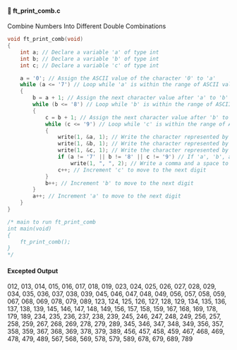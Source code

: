 #### :hammer: ft_print_comb.c

Combine Numbers Into Different Double Combinations
```c
void ft_print_comb(void)
{
    int a; // Declare a variable 'a' of type int
    int b; // Declare a variable 'b' of type int
    int c; // Declare a variable 'c' of type int

    a = '0'; // Assign the ASCII value of the character '0' to 'a'
    while (a <= '7') // Loop while 'a' is within the range of ASCII values for digits '0' to '7'
    {
        b = a + 1; // Assign the next character value after 'a' to 'b'
        while (b <= '8') // Loop while 'b' is within the range of ASCII values for digits '1' to '8'
        {
            c = b + 1; // Assign the next character value after 'b' to 'c'
            while (c <= '9') // Loop while 'c' is within the range of ASCII values for digits '2' to '9'
            {
                write(1, &a, 1); // Write the character represented by 'a' to the standard output
                write(1, &b, 1); // Write the character represented by 'b' to the standard output
                write(1, &c, 1); // Write the character represented by 'c' to the standard output
                if (a != '7' || b != '8' || c != '9') // If 'a', 'b', and 'c' are not equal to '7', '8', and '9' respectively
                    write(1, ", ", 2); // Write a comma and a space to the standard output
                c++; // Increment 'c' to move to the next digit
            }
            b++; // Increment 'b' to move to the next digit
        }
        a++; // Increment 'a' to move to the next digit
    }
}

/* main to run ft_print_comb
int main(void)
{
	ft_print_comb();
}
*/
```
#### Excepted Output <br>
012, 013, 014, 015, 016, 017, 018, 019, 023, 024, 025, 026, 027, 028, 029, 034, 035, 036, 037, 038, 039, 045, 046, 047, 048, 049, 056, 057, 058, 059, 067, 068, 069, 078, 079, 089, 123, 124, 125, 126, 127, 128, 129, 134, 135, 136, 137, 138, 139, 145, 146, 147, 148, 149, 156, 157, 158, 159, 167, 168, 169, 178, 179, 189, 234, 235, 236, 237, 238, 239, 245, 246, 247, 248, 249, 256, 257, 258, 259, 267, 268, 269, 278, 279, 289, 345, 346, 347, 348, 349, 356, 357, 358, 359, 367, 368, 369, 378, 379, 389, 456, 457, 458, 459, 467, 468, 469, 478, 479, 489, 567, 568, 569, 578, 579, 589, 678, 679, 689, 789
